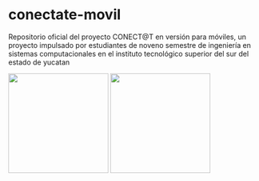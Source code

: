 # conectate-movil
Repositorio oficial del proyecto CONECT@T en versión para móviles, un proyecto impulsado por estudiantes de noveno semestre de ingeniería en sistemas computacionales en el instituto tecnológico superior del sur del estado de yucatan

<img src="https://github.com/user-attachments/assets/2de38044-a903-4725-9d14-837c69d708fa" width="200" />
<img src="https://github.com/user-attachments/assets/87f48a10-fae6-4f9e-a829-e91e9390721f" width="200" />
